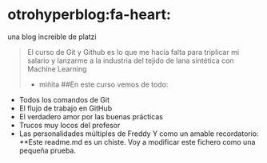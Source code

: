# otrohyperblog:fa-heart:
una blog increible de platzi
>El curso de Git y Github es lo que me hacía falta para triplicar mi salario y lanzarme a la industria del tejido de lana sintética con Machine Learning
>- miñita
##En este curso vemos de todo:
* Todos los comandos  de Git
* El flujo de trabajo en GitHub
* El verdadero amor por las buenas prácticas
* Trucos muy locos del profesor
* Las personalidades múltiples de Freddy
Y como un amable recordatorio: **Este readme.md es un chiste.
Voy a modificar este fichero
como una pequeña prueba.